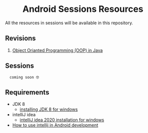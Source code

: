 <h1 align="center"> Android Sessions Resources </h1>

All the resources in sessions will be available in this repository.


## Revisions

1. [Object Orianted Programming (OOP) in Java](https://github.com/HackerRank-Campus-Club-AUFS/Android-sessions/tree/main/1.%20OOP%20Revision)


## Sessions

      coming soon 🤓

## Requirements
- JDK 8
  - [installing JDK 8 for windows](https://youtu.be/ZkEc_UEDCRY)
- intelliJ idea
  -  [intelliJ idea 2020 installation for windows](https://youtu.be/-a_t1JC37FU)
- [How to use intellij in Android development](https://drive.google.com/file/d/1DWd9qrodU7s5JxbcHwQvgp5jtKOXcpq7/view?usp=sharing)
